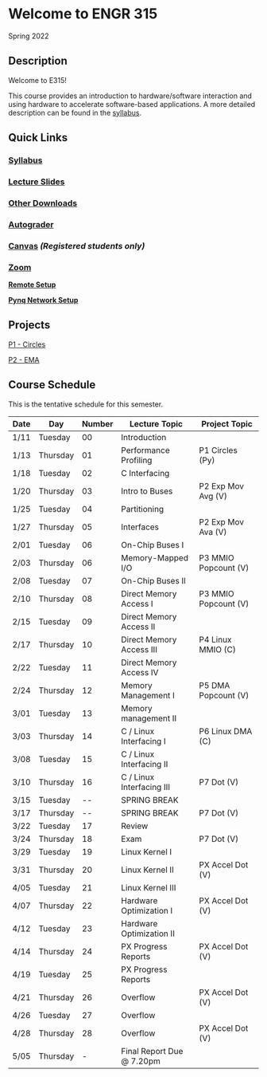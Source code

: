 # Welcome to ENGR 315 

Spring 2022

## Description 

Welcome to E315!  

This course provides an introduction to hardware/software interaction and using
hardware to accelerate software-based
applications. A more detailed description can be found in the
[syllabus](syllabus).

## Quick Links

### [Syllabus](syllabus.md)

### [Lecture Slides](https://github.com/engr315/lecture_slides) 

### [Other Downloads](https://github.com/Engr315/downloads) 

### [Autograder](https://autograder.sice.indiana.edu)

### [Canvas](https://iu.instructure.com/courses/2034331) _(Registered students only)_

<!-- ### [Slack](https://engr315.slack.com)  -->

### [Zoom](https://iu.zoom.us/j/82546848629)

**[Remote Setup](https://uisapp2.iu.edu/confluence-prd/pages/viewpage.action?pageId=280461906)**

**[Pynq Network Setup](https://docs.google.com/document/d/1i-IbmVQ2isauEg50CN2s8E3xESR1mAaM4FTGclJopJ0)**

## Projects

[P1 -
Circles](https://docs.google.com/document/d/19RJuI36xUifk_I7YlBeY-k063Gj4gJEuyoTRnWqXUlA/edit)

[P2 -
EMA](https://docs.google.com/document/d/1cfBDzoIlD9y3EHx-0Q9YKQ-T1hPvglZrRkxLdxBoPe4)

<!--
[P3 - Popcount (MMIO)
](https://docs.google.com/document/d/1wziNgmpn2tVlY3KJ_S0K1H8Fy0uqwUYXsahNDnxYBY0)

[P4 - Popcount II (DMA)
](https://docs.google.com/document/d/1iBitsh12hDeSGUTO_jiZeCMJVmmj8hG7AxZ9hmOcjGU)

[P5 - Dot Product
](https://docs.google.com/document/d/1T3A0i9VGbKmthQHFEh_VQp2VmV2zO4Fyx23BCP6mLYk)

[P6 - Accel Dot
](https://docs.google.com/document/d/1HjL1aAhHEbYOBpOYRTyEmPGJ3vP-4qZ5IslJoXBLhhk)
-->

<!-- 
SP'2021
[P2 - Correlation](https://docs.google.com/document/d/1OnPW7GvSvcdtVuDCgDzKF1uvwplZkn-wKnNfx14_LTQ)
-->

<!--
SP'2020
[P1 - Blinking LEDs](https://docs.google.com/document/d/1WEp6INc_Z_96oKV1LKEZmKhYWgL1gWm5W6eo9B1y3hA)
[P2 - Mega Multiply](https://docs.google.com/document/d/1f7u7QJJ32AM1liW9sximbdjBCLsJNu3DhcO3tE-Fcyc)
[P3 - Exp. Moving Average](https://docs.google.com/document/d/1e9pKW8jmkTzBqklJmH242OeL7Ld5hEkfb25EU77XLDM)
[P4 - Bitcounting](https://docs.google.com/document/d/1RNPc4r2bKhwEj0n96p_kqQbENdzikBAGi6dRorFOlvU)
[PX - Accelerating Machine Learning](https://docs.google.com/document/d/1UphnXadOCnuIDnqv7KrRn8DV3CH7Q90x0BT59jAW-FI) 
-->

## Course Schedule

This is the tentative schedule for this semester.
                                                        
| Date  |   Day     | Number| Lecture Topic             |  Project Topic        | 
| --    |  -----    | --    |  -----                    |     -----             | 
| 1/11  | Tuesday   | 00    | Introduction              |                       |
| 1/13  | Thursday  | 01    | Performance Profiling     | P1 Circles (Py)       |
| 1/18  | Tuesday   | 02    | C Interfacing             |                       |
| 1/20  | Thursday  | 03    | Intro to Buses            | P2 Exp Mov Avg (V)    | 
| 1/25  | Tuesday   | 04    | Partitioning              |                       |
| 1/27  | Thursday  | 05    | Interfaces                | P2 Exp Mov Ava (V)    |
| 2/01  | Tuesday   | 06    | On-Chip Buses I           |                       |
| 2/03  | Thursday  | 06    | Memory-Mapped I/O         | P3  MMIO Popcount (V) |
| 2/08  | Tuesday   | 07    | On-Chip Buses II          |                       |
| 2/10  | Thursday  | 08    | Direct Memory Access I    | P3  MMIO Popcount (V) |
| 2/15  | Tuesday   | 09    | Direct Memory Access II   |                       |    
| 2/17  | Thursday  | 10    | Direct Memory Access III  | P4 Linux MMIO (C)     | 
| 2/22  | Tuesday   | 11    | Direct Memory Access IV   |                       |
| 2/24  | Thursday  | 12    | Memory Management I       | P5 DMA Popcount (V)   |
| 3/01  | Tuesday   | 13    | Memory management II      |                       |
| 3/03  | Thursday  | 14    | C / Linux Interfacing I   | P6 Linux DMA (C)      |
| 3/08  | Tuesday   | 15    | C / Linux Interfacing II  |                       |    
| 3/10  | Thursday  | 16    | C / Linux Interfacing III | P7 Dot (V)            |
| 3/15  | Tuesday   | --    | SPRING BREAK              |                       |
| 3/17  | Thursday  | --    | SPRING BREAK              | P7 Dot (V)            |
| 3/22  | Tuesday   | 17    | Review                    |                       |
| 3/24  | Thursday  | 18    | Exam                      | P7 Dot (V)            |
| 3/29  | Tuesday   | 19    | Linux Kernel I            |                       |
| 3/31  | Thursday  | 20    | Linux Kernel II           | PX Accel Dot (V)      |
| 4/05  | Tuesday   | 21    | Linux Kernel III          |                       |
| 4/07  | Thursday  | 22    | Hardware Optimization I   | PX Accel Dot (V)      |
| 4/12  | Tuesday   | 23    | Hardware Optimization II  |                       |
| 4/14  | Thursday  | 24    | PX Progress Reports       | PX Accel Dot (V)      |
| 4/19  | Tuesday   | 25    | PX Progress Reports       |                       |
| 4/21  | Thursday  | 26    | Overflow                  | PX Accel Dot (V)      | 
| 4/26  | Tuesday   | 27    | Overflow                  |                       | 
| 4/28  | Thursday  | 28    | Overflow                  | PX Accel Dot (V)      |
| 5/05  | Thursday  | -     | Final Report Due @ 7.20pm |                       | 

